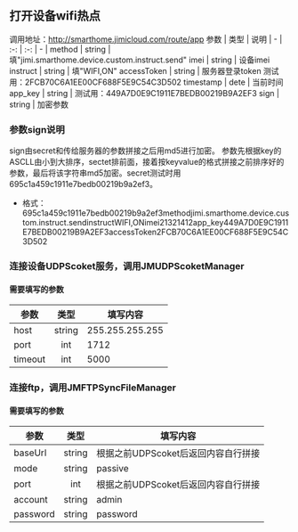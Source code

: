 ## 打开设备wifi热点
调用地址：http://smarthome.jimicloud.com/route/app
参数 | 类型  | 说明 
| - | :-: | :-: | - |
method | string  | 填"jimi.smarthome.device.custom.instruct.send"
imei | string | 设备imei
instruct | string | 填"WIFI,ON"
accessToken | string | 服务器登录token 测试用：2FCB70C6A1EE00CF688F5E9C54C3D502
timestamp | dete | 当前时间
app_key | string | 测试用：449A7D0E9C1911E7BEDB00219B9A2EF3
sign | string | 加密参数

### 参数sign说明
sign由secret和传给服务器的参数拼接之后用md5进行加密。
参数先根据key的ASCLL由小到大排序，sectet排前面，接着按keyvalue的格式拼接之前排序好的参数，最后将该字符串md5加密。secret测试时用695c1a459c1911e7bedb00219b9a2ef3。
- 格式：
  695c1a459c1911e7bedb00219b9a2ef3methodjimi.smarthome.device.custom.instruct.sendinstructWIFI,ONimei21321412app_key449A7D0E9C1911E7BEDB00219B9A2EF3accessToken2FCB70C6A1EE00CF688F5E9C54C3D502
  
### 连接设备UDPScoket服务，调用JMUDPScoketManager
#### 需要填写的参数
参数 | 类型  | 填写内容
| - | :-: | - |
host | string | 255.255.255.255
port | int | 1712
timeout | int | 5000
### 连接ftp，调用JMFTPSyncFileManager
#### 需要填写的参数
参数 | 类型  | 填写内容
| - | :-: | - |
baseUrl | string | 根据之前UDPScoket后返回内容自行拼接
mode | string | passive
port | int | 根据之前UDPScoket后返回内容自行拼接
account | string | admin
password | string | password
